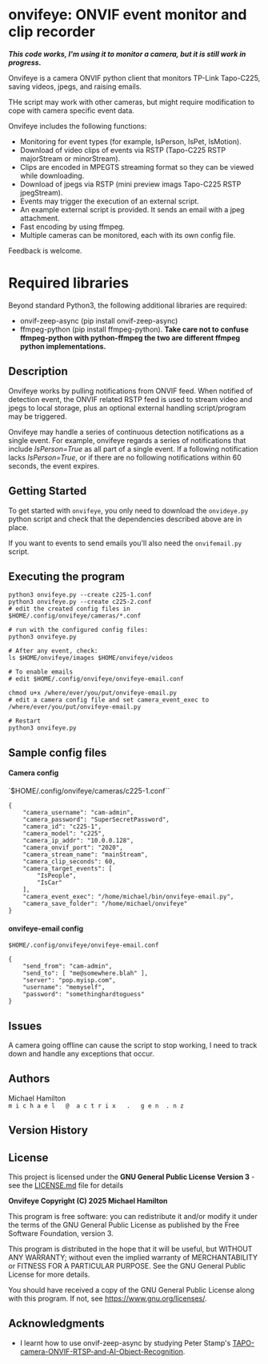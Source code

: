 onvifeye: ONVIF event monitor and clip recorder
===============================================

___This code works, I'm using it to monitor a camera, but
it is still work in progress.___

Onvifeye is a camera ONVIF python client that monitors TP-Link Tapo-C225,
saving videos, jpegs, and raising emails.

THe script may work with other cameras, but might require modification
to cope with camera specific event data.

Onvifeye includes the following functions:

 - Monitoring for event types (for example, IsPerson, IsPet, IsMotion).
 - Download of video clips of events via RSTP (Tapo-C225 RSTP majorStream or minorStream).
 - Clips are encoded in MPEGTS streaming format so they can be viewed while downloading.
 - Download of jpegs via RSTP (mini preview imags Tapo-C225 RSTP jpegStream).
 - Events may trigger the execution of an external script.
 - An example external script is provided. It sends an email with a jpeg attachment.
 - Fast encoding by using ffmpeg.
 - Multiple cameras can be monitored, each with its own config file.

Feedback is welcome.

Required libraries
===================

Beyond standard Python3, the following additional libraries are required:
 - onvif-zeep-async (pip install onvif-zeep-async)
 - ffmpeg-python (pip install ffmpeg-python). __Take care not to confuse
   ffmpeg-python with python-ffmpeg the two are different ffmpeg python
   implementations.__

Description
-----------

Onvifeye works by pulling notifications from ONVIF feed.  When notified
of detection event, the ONVIF related RSTP feed is used to stream video
and jpegs to local storage, plus an optional external handling script/program
may be triggered.

Onvifeye may handle a series of continuous detection notifications as a single
event. For example, onvifeye regards a series of notifications that include
_IsPerson=True_ as all part of a single event.  If a following notification
lacks _IsPerson=True_, or if there are no following notifications within
60 seconds, the event expires.

Getting Started
---------------

To get started with ``onvifeye``, you only need to download the ``onvideye.py`` 
python script and check that the dependencies described above are in place. 

If you want to events to send emails you'll also need the ``onvifemail.py``
script.

Executing the program
---------------------

```commandline
python3 onvifeye.py --create c225-1.conf
python3 onvifeye.py --create c225-2.conf
# edit the created config files in $HOME/.config/onvifeye/cameras/*.conf

# run with the configured config files:
python3 onvifeye.py

# After any event, check:
ls $HOME/onvifeye/images $HOME/onvifeye/videos

# To enable emails
# edit $HOME/.config/onvifeye/onvifeye-email.conf

chmod u+x /where/ever/you/put/onvifeye-email.py
# edit a camera config file and set camera_event_exec to /where/ever/you/put/onvifeye-email.py

# Restart
python3 onvifeye.py
```

Sample config files
-------------------

#### Camera config 
`$HOME/.config/onvifeye/cameras/c225-1.conf``

```commandline
{
    "camera_username": "cam-admin",
    "camera_password": "SuperSecretPassword",
    "camera_id": "c225-1",
    "camera_model": "c225",
    "camera_ip_addr": "10.0.0.128",
    "camera_onvif_port": "2020",
    "camera_stream_name": "mainStream",
    "camera_clip_seconds": 60,
    "camera_target_events": [
        "IsPeople",
        "IsCar"
    ],
    "camera_event_exec": "/home/michael/bin/onvifeye-email.py",
    "camera_save_folder": "/home/michael/onvifeye"
}
```

#### onvifeye-email config 
`$HOME/.config/onvifeye/onvifeye-email.conf`
```commandline
{
    "send_from": "cam-admin",
    "send_to": [ "me@somewhere.blah" ],
    "server": "pop.myisp.com",
    "username": "memyself",
    "password": "somethinghardtoguess"
}
```

Issues
------

A camera going offline can cause the script to stop working, I need
to track down and handle any exceptions that occur.

Authors
-------

Michael Hamilton\
``m i c h a e l   @  a c t r i x   .   g e n  . n z``


Version History
---------------

License
-------

This project is licensed under the **GNU General Public License Version 3** - see the [LICENSE.md](LICENSE.md) file 
for details

**Onvifeye Copyright (C) 2025 Michael Hamilton**

This program is free software: you can redistribute it and/or modify it
under the terms of the GNU General Public License as published by the
Free Software Foundation, version 3.

This program is distributed in the hope that it will be useful, but
WITHOUT ANY WARRANTY; without even the implied warranty of MERCHANTABILITY
or FITNESS FOR A PARTICULAR PURPOSE. See the GNU General Public License for
more details.

You should have received a copy of the GNU General Public License along
with this program. If not, see <https://www.gnu.org/licenses/>.

## Acknowledgments

* I learnt how to use onvif-zeep-async by studying Peter Stamp's 
  [TAPO-camera-ONVIF-RTSP-and-AI-Object-Recognition](
  https://github.com/peterstamps/TAPO-camera-ONVIF-RTSP-and-AI-Object-Recognition).
